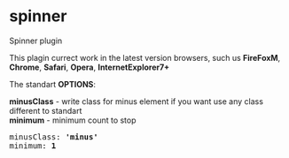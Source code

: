 spinner
=======

Spinner plugin

This plagin currect work in the latest version browsers, such us
<b>FireFoxM</b>,
<b>Chrome</b>, 
<b>Safari</b>,
<b>Opera</b>,
<b>InternetExplorer7+</b>

The standart <b>OPTIONS</b>:

<b>minusClass</b> - write class for minus element if you want use any class different to standart<br>
<b>minimum</b> - minimum count to stop

<pre>
minusClass: <b>'minus'</b> 
minimum: <b>1</b>
</pre>
